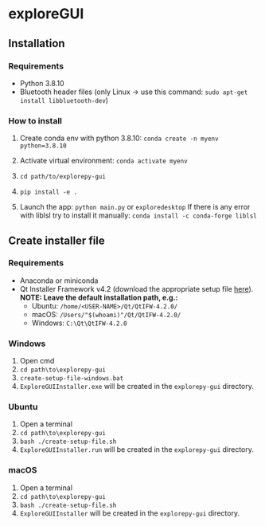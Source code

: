 # exploreGUI

## Installation
### Requirements
 - Python 3.8.10
 - Bluetooth header files (only Linux -> use this command: `sudo apt-get install libbluetooth-dev`)

### How to install

1. Create conda env with python 3.8.10:  `conda create -n myenv python=3.8.10`
2. Activate virtual environment: `conda activate myenv`
3. `cd path/to/explorepy-gui`
4. `pip install -e .`

5. Launch the app: `python main.py` or `exploredesktop`
If there is any error with liblsl try to install it manually: `conda install -c conda-forge liblsl`

## Create installer file
### Requirements
 - Anaconda or miniconda
 - Qt Installer Framework v4.2 (download the appropriate setup file 
[here](https://download.qt.io/official_releases/qt-installer-framework/4.2.0/)). **NOTE: Leave the default installation
path, e.g.:**
    - Ubuntu: `/home/<USER-NAME>/Qt/QtIFW-4.2.0/`
    - macOS: `/Users/"$(whoami)"/Qt/QtIFW-4.2.0/`
    - Windows: `C:\Qt\QtIFW-4.2.0`

### Windows
1. Open cmd
2. `cd path\to\explorepy-gui`
3. `create-setup-file-windows.bat`
4. `ExploreGUIInstaller.exe` will be created in the `explorepy-gui` directory.

### Ubuntu
1. Open a terminal
2. `cd path\to\explorepy-gui`
3. `bash ./create-setup-file.sh`
4. `ExploreGUIInstaller.run` will be created in the `explorepy-gui` directory.

### macOS
1. Open a terminal
2. `cd path\to\explorepy-gui`
3. `bash ./create-setup-file.sh` 
4. `ExploreGUIInstaller` will be created in the `explorepy-gui` directory.